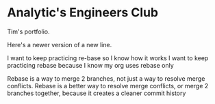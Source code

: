 # Analytic's Engineers Club
Tim's portfolio.

Here's a newer version of a new line.
<!-- hello! merge conflict comment -->
<!-- a different comment to create the merge conflict -->
I want to keep practicing re-base so I know how it works
I want to keep practicing rebase because I know my org uses rebase only

Rebase is a way to merge 2 branches, not just a way to resolve merge conflicts.
Rebase is a better way to resolve merge conflicts, or merge 2 branches together, because it creates a cleaner commit history
